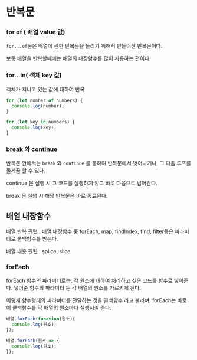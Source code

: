 # 반복문



### for of ( 배열 value 값)

`for...of`문은 배열에 관한 반복문을 돌리기 위해서 만들어진 반복문이다.

보통 배열을 반복할때에는 배열의 내장함수를 많이 사용하는 편이다.



### for...in( 객체 key 값)

객체가 지니고 있는 값에 대하여 반복



```javascript
for (let number of numbers) {
  console.log(number);
}

for (let key in numbers) {
  console.log(key);
}
```

### break 와 continue

반복문 안에서는 `break` 와 `continue` 를 통하여 반복문에서 벗어나거나, 그 다음 루프를 돌게끔 할 수 있다.

continue 문 실행 시 그 코드를 실행하지 않고 바로 다음으로 넘어간다.

break 문 실행 시 해당 반복문은 바로 종료된다.





## 배열 내장함수

배열 반복 관련 : 배열 내장함수 중 forEach, map, findIndex, find, filter등은 파라미터로 콜백함수를 받는다.

배열 내용 관련 : splice, slice

### forEach

forEach 함수의 파라미터로는, 각 원소에 대하여 처리하고 싶은 코드를 함수로 넣어준다. 넣어준 함수의 파라미터 는 각 배열의 원소를 가르키게 된다.

이렇게 함수형태의 파라미터를 전달하는 것을 콜백함수 라고 불리며, forEach는 바로 이 콜백함수를 각 배열의 원소마다 실행시켜 준다.

```javascript
배열.forEach(function(원소){
  console.log(원소);
});

배열.forEach(원소 => {
  console.log(원소);
});
```